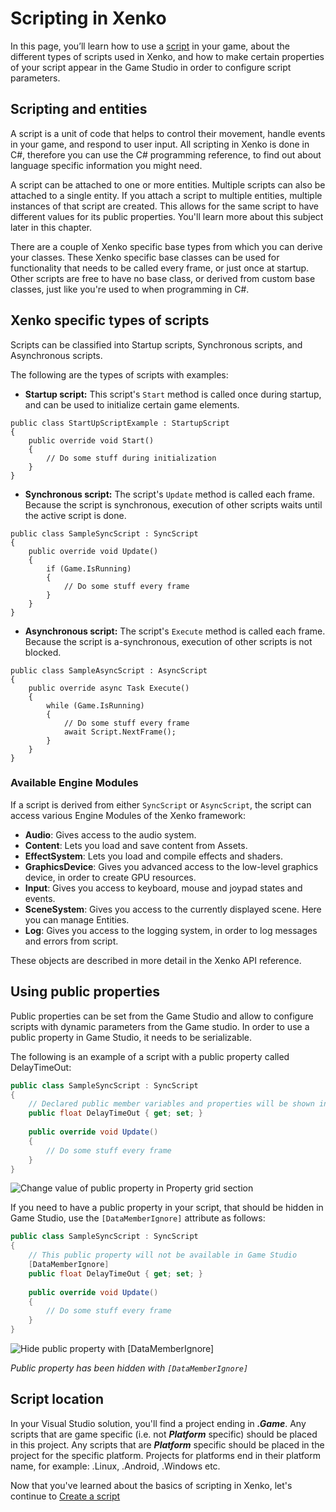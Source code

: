 # Scripting in Xenko

In this page, you’ll learn how to use a [script](xref:scripting) in your game, about the different types of scripts used in Xenko, and how to make certain properties of your script appear in the Game Studio in order to configure script parameters.

## Scripting and entities

A script is a unit of code that helps to control their movement, handle events in your game, and respond to user input. All scripting in Xenko is done in C#, therefore you can use the C# programming reference, to find out about language specific information you might need.

A script can be attached to one or more entities. Multiple scripts can also be attached to a single entity. If you attach a script to multiple entities, multiple instances of that script are created. This allows for the same script to have different values for its public properties. You'll learn more about this subject later in this chapter.

There are a couple of Xenko specific base types from which you can derive your classes. These Xenko specific base classes can be used for functionality that needs to be called every frame, or just once at startup. Other scripts are free to have no base class, or derived from custom base classes, just like you're used to when programming in C#.

## Xenko specific types of scripts

Scripts can be classified into Startup scripts, Synchronous scripts, and Asynchronous scripts.

The following are the types of scripts with examples:

* **Startup script:** This script's ```Start``` method is called once during startup, and can be used to initialize certain game elements.

```
public class StartUpScriptExample : StartupScript
{
	public override void Start()
	{
		// Do some stuff during initialization
	}
}
```

* **Synchronous script:** The script's ```Update``` method is called each frame. Because the script is synchronous, execution of other scripts waits until the active script is done.

```
public class SampleSyncScript : SyncScript
{        
	public override void Update()
	{
		if (Game.IsRunning)
		{
			// Do some stuff every frame
		}
	}
}
```

* **Asynchronous script:** The script's ```Execute``` method is called each frame. Because the script is a-synchronous, execution of other scripts is not blocked.

```
public class SampleAsyncScript : AsyncScript
{        
	public override async Task Execute() 
	{
		while (Game.IsRunning)
		{
			// Do some stuff every frame
			await Script.NextFrame();
		}
	}
}
```

### Available Engine Modules

If a script is derived from either ```SyncScript``` or ```AsyncScript```, the script can access various Engine Modules of the Xenko framework:

* **Audio**: Gives access to the audio system.
* **Content**: Lets you load and save content from Assets.
* **EffectSystem**: Lets you load and compile effects and shaders.
* **GraphicsDevice**: Gives you advanced access to the low-level graphics device, in order to create GPU resources.
* **Input**: Gives you access to keyboard, mouse and joypad states and events.
* **SceneSystem**: Gives you access to the currently displayed scene. Here you can manage Entities.
* **Log**: Gives you access to the logging system, in order to log messages and errors from script.

These objects are described in more detail in the Xenko API reference.

## Using public properties

Public properties can be set from the Game Studio and allow to configure scripts with dynamic parameters from the Game studio. In order to use a public property in Game Studio, it needs to be serializable. 

The following is an example of a script with a public property called DelayTimeOut:

```cs
public class SampleSyncScript : SyncScript
{
	// Declared public member variables and properties will be shown in Game Studio
	public float DelayTimeOut { get; set; }
	
	public override void Update()
	{
		// Do some stuff every frame
	}
}
```

![Change value of public property in Property grid section](media/scripting-in-xenko-change-value-public-property.png)

If you need to have a public property in your script, that should be hidden in Game Studio, use the ```[DataMemberIgnore]``` attribute as follows:

```cs
public class SampleSyncScript : SyncScript
{
	// This public property will not be available in Game Studio
	[DataMemberIgnore]
	public float DelayTimeOut { get; set; }
	
	public override void Update()
	{
		// Do some stuff every frame
	}
}
```

![Hide public property with [DataMemberIgnore]](media/scripting-in-xenko-public-property-with-datamemberignore.png)

_Public property has been hidden with ```[DataMemberIgnore]```_

## Script location

In your Visual Studio solution, you'll find a project ending in ***.Game***. Any scripts that are game specific (i.e. not ***Platform*** specific) should be placed in this project. Any scripts that are ***Platform*** specific should be placed in the project for the specific platform. Projects for platforms end in their platform name, for example: .Linux, .Android, .Windows etc.
   
Now that you've learned about the basics of scripting in Xenko, let's continue to [Create a script](create-a-script.md)
 